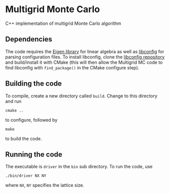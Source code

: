 # Multigrid Monte Carlo
C++ implementation of multigrid Monte Carlo algorithm

## Dependencies
The code requires the [Eigen library](https://eigen.tuxfamily.org/index.php?title=Main_Page) for linear algebra as well as [libconfig](https://hyperrealm.github.io/libconfig/) for parsing configuration files. To install libconfig, clone the [libconfig repository](https://github.com/hyperrealm/libconfig) and build/install it with CMake (this will then allow the Multigrid MC code to find libconfig with `find_package()` in the CMake configure step).

## Building the code
To compile, create a new directory called `build`. Change to this directory and run

```
cmake ..
```

to configure, followed by

```
make
```

to build the code.

## Running the code
The executable is `driver` in the `bin` sub directory. To run the code, use

```
./bin/driver NX NY
```

where `NX`, `NY` specifies the lattice size.